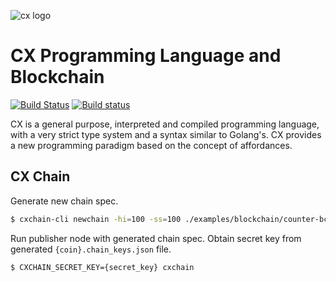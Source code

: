 ![cx logo](https://user-images.githubusercontent.com/26845312/32426758-2a4bbb00-c282-11e7-858e-a1eaf3ea92f3.png)

# CX Programming Language and Blockchain

[![Build Status](https://travis-ci.com/skycoin/cx.svg?branch=develop)](https://travis-ci.com/skycoin/cx) [![Build status](https://ci.appveyor.com/api/projects/status/y04pofhhfmpw8vef/branch/master?svg=true)](https://ci.appveyor.com/project/skycoin/cx/branch/master)

CX is a general purpose, interpreted and compiled programming
language, with a very strict type system and a syntax
similar to Golang's. CX provides a new programming paradigm based on
the concept of affordances.

## CX Chain

Generate new chain spec.
```bash
$ cxchain-cli newchain -hi=100 -ss=100 ./examples/blockchain/counter-bc.cx
```

Run publisher node with generated chain spec. Obtain secret key from generated `{coin}.chain_keys.json` file.
```bash
$ CXCHAIN_SECRET_KEY={secret_key} cxchain
```
